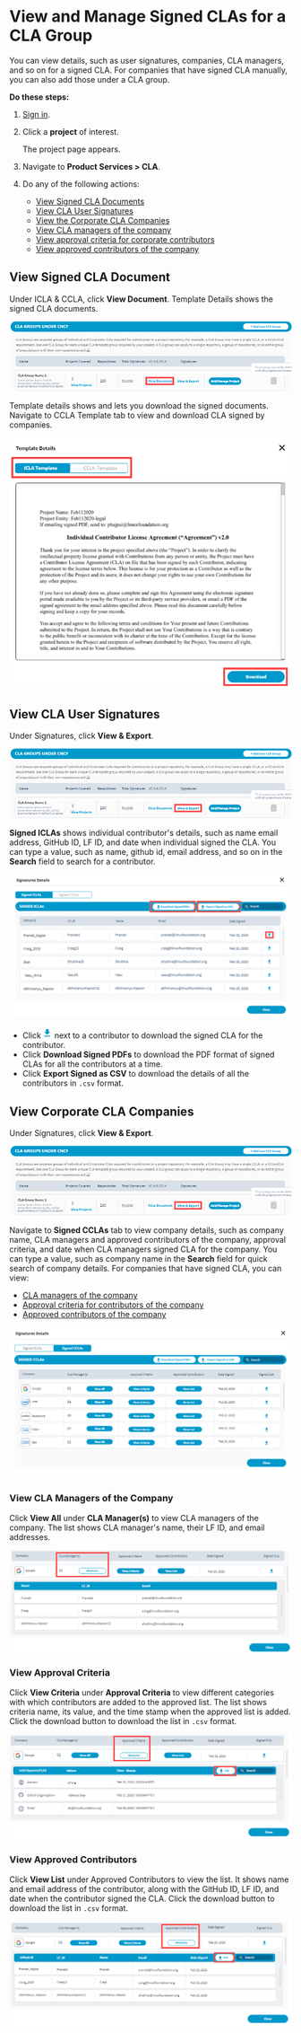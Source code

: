 # View and Manage Signed CLAs for a CLA Group

You can view details, such as user signatures, companies, CLA managers, and so on for a signed CLA. For companies that have signed CLA manually, you can also add those under a CLA group.

**Do these steps:**

1. [Sign in](sign-in-to-project-console.md).
2. Click a **project** of interest.

   The project page appears.

3. Navigate to **Product Services &gt; CLA**.
4. Do any of the following actions:
   * [View Signed CLA Documents](view-and-manage-signed-clas-for-a-cla-group.md#view-signed-cla-document)
   * [View CLA User Signatures](view-and-manage-signed-clas-for-a-cla-group.md#view-cla-user-signatures)
   * [View the Corporate CLA Companies](view-and-manage-signed-clas-for-a-cla-group.md#view-corporate-cla-companies)
   * [View CLA managers of the company](view-and-manage-signed-clas-for-a-cla-group.md#view-cla-managers-of-the-company)
   * [View approval criteria for corporate contributors](view-and-manage-signed-clas-for-a-cla-group.md#view-approval-criteria)
   * [View approved contributors of the company](view-and-manage-signed-clas-for-a-cla-group.md#view-approved-contributors)

## View Signed CLA Document

Under ICLA & CCLA, click **View Document**. Template Details shows the signed CLA documents.

![View CLA Document](../../../.gitbook/assets/view-document.png)

Template details shows and lets you download the signed documents. Navigate to CCLA Template tab to view and download CLA signed by companies.

![icla template](../../../.gitbook/assets/icla-template.png)

## View CLA User Signatures

Under Signatures, click **View & Export**.

![View Signatures](../../../.gitbook/assets/view-signatures.png)

**Signed ICLAs** shows individual contributor's details, such as name email address, GitHub ID, LF ID, and date when individual signed the CLA. You can type a value, such as name, github id, email address, and so on in the **Search** field to search for a contributor.

![](../../../.gitbook/assets/signed-iclas.png)

* Click ![](../../../.gitbook/assets/download-button.png) next to a contributor to download the signed CLA for the contributor. 
* Click **Download Signed PDFs** to download the PDF format of signed CLAs for all the contributors at a time.
* Click **Export Signed as CSV** to download the details of all the contributors in `.csv` format.

## **View Corporate CLA Companies**

Under Signatures, click **View & Export**.

![View Signatures](../../../.gitbook/assets/view-signatures.png)

Navigate to **Signed CCLAs** tab to view company details, such as company name, CLA managers and approved contributors of the company, approval criteria, and date when CLA managers signed CLA for the company. You can type a value, such as company name in the **Search** field for quick search of company details. For companies that have signed CLA, you can view:

* [CLA managers of the company](view-and-manage-signed-clas-for-a-cla-group.md#view-cla-managers-of-the-company)
* [Approval criteria for contributors of the company](view-and-manage-signed-clas-for-a-cla-group.md#view-approval-criteria)
* [Approved contributors of the company](view-and-manage-signed-clas-for-a-cla-group.md#view-approved-contributors)

![](../../../.gitbook/assets/signed-ccla.png)

### **View CLA Managers of the Company**

Click **View All** under **CLA Manager\(s\)** to view CLA managers of the company. The list shows CLA manager's name, their LF ID, and email addresses.

![CLA Managers List](../../../.gitbook/assets/cla-managers-list.png)

### View Approval Criteria

Click **View Criteria** under **Approval Criteria** to view different categories with which contributors are added to the approved list. The list shows criteria name, its value, and the time stamp when the approved list is added. Click the download button to download the list in `.csv` format.

![View Approval Criteria](../../../.gitbook/assets/approval-criteria-list.png)

### View Approved Contributors

Click **View List** under Approved Contributors to view the list. It shows name and email address of the contributor, along with the GitHub ID, LF ID, and date when the contributor signed the CLA. Click the download button to download the list in `.csv` format.

![View Approved Contributors](../../../.gitbook/assets/view-approved-contributotrs.png)

